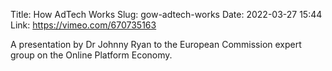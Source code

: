 Title: How AdTech Works
Slug: gow-adtech-works
Date: 2022-03-27 15:44
Link: https://vimeo.com/670735163

A presentation by Dr Johnny Ryan to the European Commission expert group on the Online Platform Economy.
